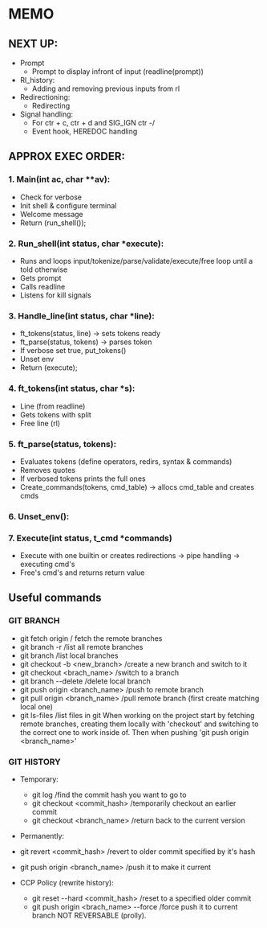 # MEMO

## NEXT UP:
* Prompt
  * Prompt to display infront of input (readline(prompt))
* Rl_history:
  * Adding and removing previous inputs from rl
* Redirectioning:
  * Redirecting
* Signal handling:
  * For ctr + c, ctr + d and SIG_IGN ctr -/
  * Event hook, HEREDOC handling

## APPROX EXEC ORDER:
### 1. Main(int ac, char **av):
  * Check for verbose
  * Init shell & configure terminal
  * Welcome message
  * Return (run_shell());

### 2. Run_shell(int status, char *execute):
  * Runs and loops input/tokenize/parse/validate/execute/free loop until a told otherwise
  * Gets prompt
  * Calls readline
  * Listens for kill signals

### 3. Handle_line(int status, char *line):
  * ft_tokens(status, line) -> sets tokens ready
  * ft_parse(status, tokens) -> parses token
  * If verbose set true, put_tokens()
  * Unset env
  * Return (execute);

### 4. ft_tokens(int status, char *s):
  * Line (from readline)
  * Gets tokens with split
  * Free line (rl)

### 5. ft_parse(status, tokens):
  * Evaluates tokens (define operators, redirs, syntax & commands)
  * Removes quotes
  * If verbosed tokens prints the full ones
  * Create_commands(tokens, cmd_table) -> allocs cmd_table and creates cmds

### 6. Unset_env():

### 7. Execute(int status, t_cmd *commands)
  * Execute with one builtin or creates redirections -> pipe handling -> executing cmd's
  * Free's cmd's and returns return value

## Useful commands
### GIT BRANCH
  * git fetch origin / fetch the remote branches
  * git branch -r /list all remote branches
  * git branch /list local branches
  * git checkout -b <new_branch> /create a new branch and switch to it
  * git checkout <brach_name> /switch to a branch
  * git branch --delete <branchname> /delete local branch
  * git push origin <branch_name> /push to remote branch
  * git pull origin <branch_name> /pull remote branch (first create matching local one)
  * git ls-files /list files in git
When working on the project start by fetching remote branches, creating them locally with 'checkout' and switching to the correct one to work inside of. Then when pushing 'git push origin <branch_name>'
### GIT HISTORY
* Temporary:
  * git log /find the commit hash you want to go to
  * git checkout <commit_hash> /temporarily checkout an earlier commit
  * git checkout <branch_name> /return back to the current version

*  Permanently:
  * git revert <commit_hash> /revert to older commit specified by it's hash
  * git push origin <branch_name> /push it to make it current

* CCP Policy (rewrite history):
  * git reset --hard <commit_hash> /reset to a specified older commit
  * git push origin <brach_name> --force /force push it to current branch NOT REVERSABLE (prolly).